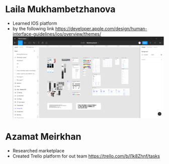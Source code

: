 # Laila Mukhambetzhanova
* Learned IOS platform
* by the following link https://developer.apple.com/design/human-interface-guidelines/ios/overview/themes/
![alt text](./images/design/design_project.png)
# Azamat Meirkhan
* Researched marketplace
* Created Trello platform for out team https://trello.com/b/l1k8Zhnf/tasks